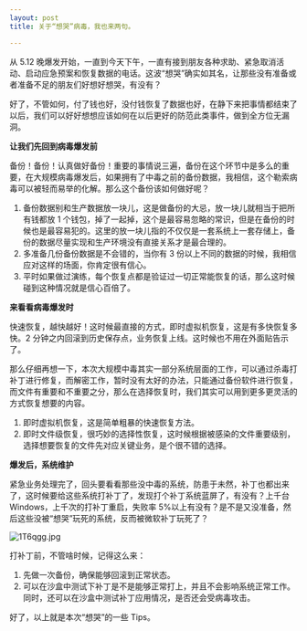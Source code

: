 ```yaml
---
layout: post
title: 关于“想哭”病毒，我也来两句。

---
```


从 5.12 晚爆发开始，一直到今天下午，一直有接到朋友各种求助、紧急取消活动、启动应急预案和恢复数据的电话。这波“想哭”确实如其名，让那些没有准备或者准备不足的朋友们好想好想哭，有没有？

好了，不管如何，付了钱也好，没付钱恢复了数据也好，在静下来把事情都结束了以后，我们可以好好想想应该如何在以后更好的防范此类事件，做到全方位无漏洞。

**让我们先回到病毒爆发前**

备份！备份！认真做好备份！重要的事情说三遍，备份在这个环节中是多么的重要，在大规模病毒爆发后，如果拥有了中毒之前的备份数据，我相信，这个勒索病毒可以被轻而易举的化解。那么这个备份该如何做好呢？

1. 备份数据别和生产数据放一块儿，这是做备份的大忌，放一块儿就相当于把所有钱都放 1 个钱包，掉了一起掉，这个是最容易忽略的常识，但是在备份的时候也是最容易犯的。这里的放一块儿指的不仅仅是一套系统上一套存储上，备份的数据尽量实现和生产环境没有直接关系才是最合理的。
2. 多准备几份备份数据是不会错的，当你有 3 份以上不同的数据的时候，我相信应对这样的场面，你肯定很有信心。
3. 平时如果做过演练，每个恢复点都是验证过一切正常能恢复的话，那么这时候碰到这种情况就是信心百倍了。

**来看看病毒爆发时**

快速恢复，越快越好！这时候最直接的方式，即时虚拟机恢复，这是有多快恢复多快。2 分钟之内回滚到历史保存点，业务恢复上线。这时候也不用在外面贴告示了。

那么仔细再想一下，本次大规模中毒其实一部分系统层面的工作，可以通过杀毒打补丁进行修复，而解密工作，暂时没有太好的办法，只能通过备份软件进行恢复，而文件有重要和不重要之分，那么在选择恢复时，我们其实可以用到更多更灵活的方式恢复想要的内容。

1. 即时虚拟机恢复，这是简单粗暴的快速恢复方法。
2. 即时文件级恢复，很巧妙的选择性恢复，这时候根据被感染的文件重要级别，选择想要恢复的文件先对应关键业务，是个很不错的选择。

**爆发后，系统维护**

紧急业务处理完了，回头要看看那些没中毒的系统，防患于未然，补丁也都出来了，这时候要给这些系统打补丁了，发现打个补丁系统蓝屏了，有没有？上千台 Windows，上千次的打补丁重启，失败率 5%以上有没有？是不是又没准备，然后这些没被“想哭”玩死的系统，反而被微软补丁玩死了？

![1T6qgg.jpg](https://s2.ax1x.com/2020/02/11/1T6qgg.jpg)

打补丁前，不管啥时候，记得这么来：

1. 先做一次备份，确保能够回滚到正常状态。
2. 可以在沙盒中测试下补丁是不是能够正常打上，并且不会影响系统正常工作。同时，还可以在沙盒中测试补丁应用情况，是否还会受病毒攻击。

好了，以上就是本次“想哭”的一些 Tips。